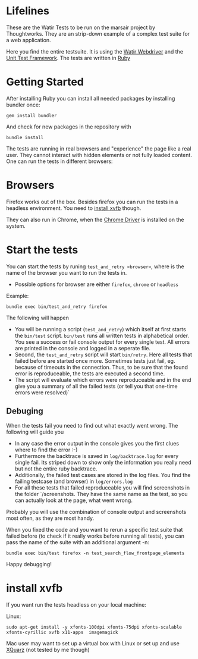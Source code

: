 # Lifelines

These are the Watir Tests to be run on the marsair project by Thoughtworks.
They are an strip-down example of a complex test suite for a web application.

Here you find the entire testsuite. It is using the
[Watir Webdriver](http://watirwebdriver.com/) and the
[Unit Test Framework](http://test-unit.rubyforge.org/).
The tests are written in [Ruby](https://www.ruby-lang.org/en/installation/)

# Getting Started

After installing Ruby you can install all needed packages by installing bundler once:
```
gem install bundler
```
And check for new packages in the repository with
```
bundle install
```

The tests are running in real browsers and "experience" the page like a real user.
They cannot interact with hidden elements or not fully loaded content. One can
run the tests in different browsers:

# Browsers

Firefox works out of the box. Besides firefox you can run the tests in a
headless environment. You need to [install xvfb](https://github.com/wimdu/livelines#install-xvfb) though.

They can also run in Chrome, when the [Chrome Driver](https://sites.google.com/a/chromium.org/chromedriver/home)
is installed on the system.


# Start the tests

You can start the tests by runing `test_and_retry <browser>`, where <browser> is the name of the browser you want to run
 the tests in.

* Possible options for browser are either `firefox`, `chrome` or `headless`

Example:

```
bundle exec bin/test_and_retry firefox
```

The following will happen

* You will be running a script (`test_and_retry`) which itself at first starts the `bin/test` script. `bin/test` runs
all written tests in alphabetical order. You see a success or fail console output for every single test. All errors are
printed in the console and logged in a seperate file.
* Second, the `test_and_retry` script will start `bin/retry`. Here all tests that failed before are started once more.
Sometimes tests just fail, eg. because of timeouts in the connection. Thus, to be sure that the found error is reproduceable,
the tests are executed a second time.
* The script will evaluate which errors were reproduceable and in the end give you a summary of all the failed tests (or
tell you that one-time errors were resolved)`

## Debuging

When the tests fail you need to find out what exactly went wrong. The following will guide you

* In any case the error output in the console gives you the first clues where to find the error :-)
* Furthermore the backtrace is saved in `log/backtrace.log` for every single fail. Its striped down to show only
the information you really need but not the entire ruby backtrace.
* Additionally, the failed test cases are stored in the log files. You find the failing testcase (and browser) in `log/errors.log`
* For all these tests that failed reproduceable you will find screenshots in the folder `/screenshots. They have the same
name as the test, so you can actually look at the page, what went wrong.

Probably you will use the combination of console output and screenshots most often, as they are most handy.

When you fixed the code and you want to rerun a specific test suite that failed before (to check if it really works before
running all tests), you can pass the name of the suite with an additional argument -n:

```
bundle exec bin/test firefox -n test_search_flow_frontpage_elements
```

Happy debugging!

# install xvfb

If you want run the tests headless on your local machine:

Linux:
```
sudo apt-get install -y xfonts-100dpi xfonts-75dpi xfonts-scalable xfonts-cyrillic xvfb x11-apps  imagemagick
```
Mac user may want to set up a virtual box with Linux or set up and use [XQuarz](http://xquartz.macosforge.org/landing/)
(not tested by me though)

